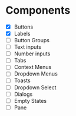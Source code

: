 # Components

- [x] Buttons
- [x] Labels
- [ ] Button Groups
- [ ] Text inputs
- [ ] Number inputs
- [ ] Tabs
- [ ] Context Menus
- [ ] Dropdown Menus
- [ ] Toasts
- [ ] Dropdown Select
- [ ] Dialogs
- [ ] Empty States
- [ ] Pane